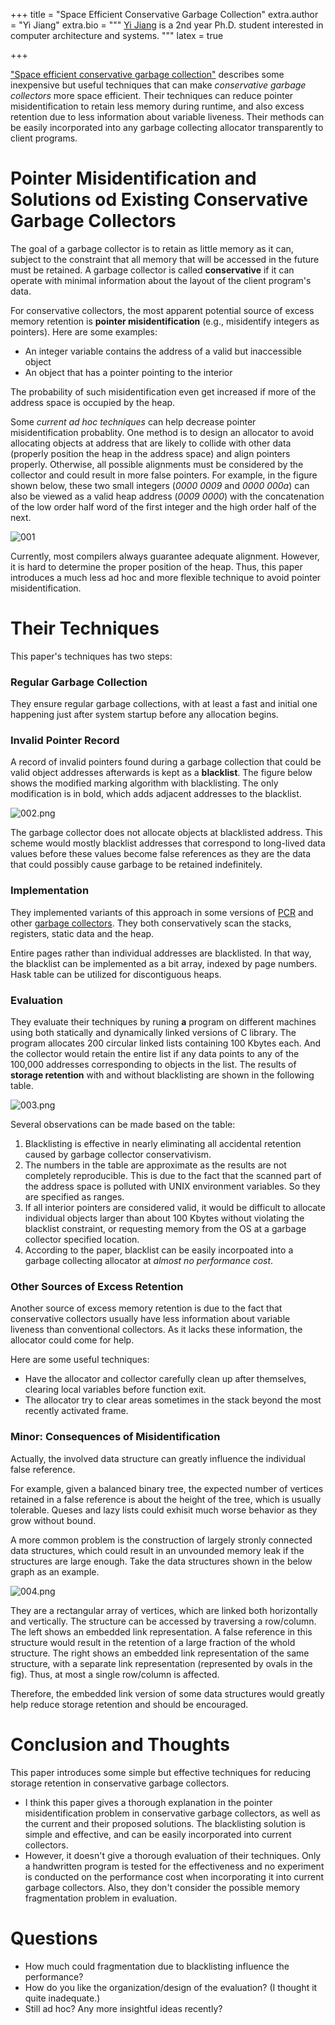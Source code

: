 +++
title = "Space Efficient Conservative Garbage Collection"
extra.author = "Yi Jiang"
extra.bio = """
  [Yi Jiang](http://www.cs.cornell.edu/~yijiang/) is a 2nd year Ph.D. student interested in computer architecture and systems.
"""
latex = true

+++

["Space efficient conservative garbage collection"](https://dl.acm.org/citation.cfm?id=155109) describes some inexpensive but useful techniques that can make *conservative garbage collectors* more space efficient.
Their techniques can reduce pointer misidentification to retain less memory during runtime, and also excess retention due to less information about variable liveness. Their methods can be easily incorporated into any garbage collecting allocator transparently to client programs.


# Pointer Misidentification and Solutions od Existing Conservative Garbage Collectors

The goal of a garbage collector is to retain as little memory as it can, subject to the constraint that all memory that will be accessed in the future must be retained. A garbage collector is called **conservative** if it can operate with minimal information about the layout of the client program's data. 

For conservative collectors, the most apparent potential source of excess memory retention is **pointer misidentification** (e.g., misidentify integers as pointers). Here are some examples:

- An integer variable contains the address of a valid but inaccessible object
- An object that has a pointer pointing to the interior

The probability of such misidentification even get increased if more of the address space is occupied by the heap.

Some *current ad hoc techniques* can help decrease pointer misidentification probablity. One method is to design an allocator to avoid allocating objects at address that are likely to collide with other data (properly position the heap in the address space) and align pointers properly. Otherwise, all possible alignments must be considered by the collector and could result in more false pointers. For example, in the figure shown below, these two small integers (*0000 0009* and *0000 000a*) can also be viewed as a valid heap address (*0009 0000*) with the concatenation of the low order half word of the first integer and the high order half of the next.

![001](./001.png)

Currently, most compilers always guarantee adequate alignment. However, it is hard to determine the proper position of the heap. Thus, this paper introduces a much less ad hoc and more flexible technique to avoid pointer misidentification.


# Their Techniques

This paper's techniques has two steps: 

### Regular Garbage Collection

They ensure regular garbage collections, with at least a fast and initial one happening just after system startup before any allocation begins.

### Invalid Pointer Record

A record of invalid pointers found during a garbage collection that could be valid object addresses afterwards is kept as a **blacklist**. The figure below shows the modified marking algorithm with blacklisting. The only modification is in bold, which adds adjacent addresses to the blacklist.

![002.png](./002.png)

The garbage collector does not allocate objects at blacklisted address. This scheme would mostly blacklist addresses that correspond to long-lived data values before these values become false references as they are the data that could possibly cause garbage to be retained indefinitely. 

### Implementation

They implemented variants of this approach in some versions of [PCR](https://dl.acm.org/citation.cfm?id=74862) and other [garbage collectors](https://dl.acm.org/citation.cfm?id=52202). They both conservatively scan the stacks, registers, static data and the heap.

Entire pages rather than individual addresses are blacklisted. In that way, the blacklist can be implemented as a bit array, indexed by page numbers. Hask table can be utilized for discontiguous heaps.

### Evaluation

They evaluate their techniques by runing **a** program on different machines using both statically and dynamically linked versions of C library. The program allocates 200 circular linked lists containing 100 Kbytes each. And the collector would retain the entire list if any data points to any of the 100,000 addresses corresponding to objects in the list. The results of **storage retention** with and without blacklisting are shown in the following table.

![003.png](./003.png)

Several observations can be made based on the table:

1. Blacklisting is effective in nearly eliminating all accidental retention caused by garbage collector conservativism.
2. The numbers in the table are approximate as the results are not completely reproducible. This is due to the fact that the scanned part of the address space is polluted with UNIX environment variables. So they are specified as ranges.
3. If all interior pointers are considered valid, it would be difficult to allocate individual objects larger than about 100 Kbytes without violating the blacklist constraint, or requesting memory from the OS at a garbage collector specified location.
4. According to the paper, blacklist can be easily incorpoated into a garbage collecting allocator at *almost no performance cost*.

### Other Sources of Excess Retention

Another source of excess memory retention is due to the fact that conservative collectors usually have less information about variable liveness than conventional collectors. As it lacks these information, the allocator could come for help.

Here are some useful techniques:
- Have the allocator and collector carefully clean up after themselves, clearing local variables before function exit.
- The allocator try to clear areas sometimes in the stack beyond the most recently activated frame.

### Minor: Consequences of Misidentification

Actually, the involved data structure can greatly influence the individual false reference. 

For example, given a balanced binary tree, the expected number of vertices retained in a false reference is about the height of the tree, which is usually tolerable. Queses and lazy lists could exhisit much worse behavior as they grow without bound.

A more common problem is the construction of largely stronly connected data structures, which could result in an unvounded memory leak if the structures are large enough. Take the data structures shown in the below graph as an example.

![004.png](./004.png)

They are a rectangular array of vertices, which are linked both horizontally and vertically. The structure can be accessed by traversing a row/column. The left shows an embedded link representation. A false reference in this structure would result in the retention of a large fraction of the whold structure. The right shows an embedded link representation of the same structure, with a separate link representation (represented by ovals in the fig). Thus, at most a single row/column is affected.

Therefore, the embedded link version of some data structures would greatly help reduce storage retention and should be encouraged.

# Conclusion and Thoughts

This paper introduces some simple but effective techniques for reducing storage retention in conservative garbage collectors. 

- I think this paper gives a thorough explanation in the pointer misidentification problem in conservative garbage collectors, as well as the current and their proposed solutions. The blacklisting solution is simple and effective, and can be easily incorporated into current collectors. 
- However, it doesn't give a thorough evaluation of their techniques. Only a handwritten program is tested for the effectiveness and no experiment is conducted on the performance cost when incorporating it into current garbage collectors. Also, they don't consider the possible memory fragmentation problem in evaluation.

# Questions
- How much could fragmentation due to blacklisting influence the performance?
- How do you like the organization/design of the evaluation? (I thought it quite inadequate.)
- Still ad hoc? Any more insightful ideas recently?
